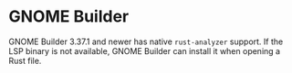 # GNOME Builder

GNOME Builder 3.37.1 and newer has native `rust-analyzer` support.
If the LSP binary is not available, GNOME Builder can install it when opening a Rust file.
